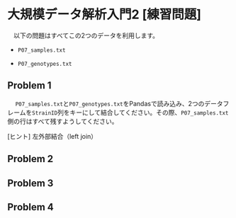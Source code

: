 # 大規模データ解析入門2 [練習問題]

　以下の問題はすべてこの2つのデータを利用します。
- `P07_samples.txt`

- `P07_genotypes.txt`

## Problem 1
　
`P07_samples.txt`と`P07_genotypes.txt`をPandasで読み込み、2つのデータフレームを`StrainID`列をキーにして結合してください。その際、`P07_samples.txt`側の行はすべて残すようしてください。

[ヒント]
左外部結合（left join）

## Problem 2



## Problem 3

## Problem 4
